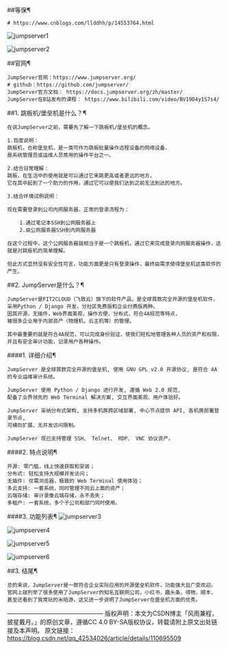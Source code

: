##等保¶
```shell
# https://www.cnblogs.com/llddhh/p/14553764.html
```
![jumpserver1](../../../assets/images/jumpserver1.png)

![jumpserver2](../../../assets/images/jumpserver2.png)

##官网¶
```shell
JumpServer官网：https://www.jumpserver.org/
# github：https://github.com/jumpserver/
JumpServer官方文档： https://docs.jumpserver.org/zh/master/
JumpServer在B站发布的课程： https://www.bilibili.com/video/BV19D4y1S7s4/
```
##1. 跳板机/堡垒机是什么？¶
```shell
在说JumpServer之前，需要先了解一下跳板机/堡垒机的概念。

1.百度说明：
跳板机，也称堡垒机，是一类可作为跳板批量操作远程设备的网络设备，
是系统管理员或运维人员常用的操作平台之一。

2.结合日常理解：
跳板，在生活中的使用就是可以通过它来跳更高或者更远的地方，
它在其中起到了一个助力的作用，通过它可以使我们达到之前无法到达的地方。

3.结合环境试例说明：

现在需要登录到公司内网服务器，正常的登录流程为：

    1.通过笔记本SSH到公网服务器上
    2.由公网服务器SSH到内网服务器

在这个过程中，这个公网服务器就相当于是一个跳板机，通过它来完成登录内网服务器操作，这就是对跳板机的简单理解。

但此方式显然没有安全性可言，功能方面更是只有登录操作，最终由需求使得堡垒机这类软件的产生。
```
##2. JumpServer是什么？¶
```shell
JumpServer是FIT2CLOUD（飞致云）旗下的软件产品，是全球首款完全开源的堡垒机软件，
采用Python / Django 开发，分社区免费版和企业付费版两种。
因其开源，无插件，Web界面美观，操作方便，分布式，符合4A规范等特点，
被很多企业用于内部资产（物理机，云主机等）的管理。

其中最重要的就是符合4A规范，可以完成身份验证，使我们轻松地管理各种人员的资产和权限，
并且有安全审计功能，记录用户各种操作。
```
####1. 详细介绍¶
```shell
JumpServer 是全球首款完全开源的堡垒机, 使用 GNU GPL v2.0 开源协议, 是符合 4A 的专业运维审计系统。

JumpServer 使用 Python / Django 进行开发, 遵循 Web 2.0 规范, 
配备了业界领先的 Web Terminal 解决方案, 交互界面美观、用户体验好。

JumpServer 采纳分布式架构, 支持多机房跨区域部署, 中心节点提供 API, 各机房部署登录节点, 
可横向扩展、无并发访问限制。

JumpServer 现已支持管理 SSH、 Telnet、 RDP、 VNC 协议资产。
```
####2. 特点说明¶
```shell
开源: 零门槛，线上快速获取和安装；
分布式: 轻松支持大规模并发访问；
无插件: 仅需浏览器，极致的 Web Terminal 使用体验；
多云支持: 一套系统，同时管理不同云上面的资产；
云端存储: 审计录像云端存储，永不丢失；
多租户: 一套系统，多个子公司和部门同时使用。
```
####3. 功能列表¶
![jumpserver3](../../../assets/images/jumpserver3.png)

![jumpserver4](../../../assets/images/jumpserver4.png)

![jumpserver5](../../../assets/images/jumpserver5.png)

![jumpserver6](../../../assets/images/jumpserver6.png)

##3. 结尾¶
```shell
总的来说，JumpServer是一款符合企业实际应用的开源堡垒机软件，功能强大且广受欢迎。
官网上就列举了很多使用了JumpServer的知名互联网公司，小红书，趣头条，得物，顺丰，
甚至还看到了我常玩的米哈游，这又进一步说明了JumpServer在堡垒机方面的优秀。
```
———————————————— 版权声明：本文为CSDN博主「风雨兼程，披星戴月。」的原创文章，遵循CC 4.0 BY-SA版权协议，转载请附上原文出处链接及本声明。 原文链接：https://blog.csdn.net/qq_42534026/article/details/110695509

